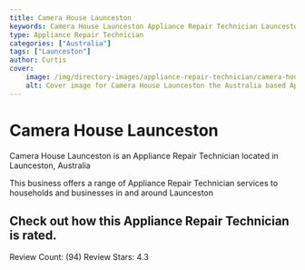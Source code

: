 ```yaml
---
title: Camera House Launceston
keywords: Camera House Launceston Appliance Repair Technician Launceston Australia 
type: Appliance Repair Technician 
categories: ["Australia"]
tags: ["Launceston"]
author: Curtis
cover:
    image: /img/directory-images/appliance-repair-technician/camera-house-launceston.webp
    alt: Cover image for Camera House Launceston the Australia based Appliance Repair Technician servicing Launceston 
---
```


# Camera House Launceston
Camera House Launceston is an Appliance Repair Technician located in Launceston, Australia

This business offers a range of Appliance Repair Technician services to households and businesses in and around Launceston

## Check out how this Appliance Repair Technician is rated.
Review Count: (94)
Review Stars: 4.3
